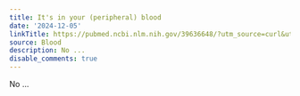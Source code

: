 ```yaml
---
title: It's in your (peripheral) blood
date: '2024-12-05'
linkTitle: https://pubmed.ncbi.nlm.nih.gov/39636648/?utm_source=curl&utm_medium=rss&utm_campaign=journals&utm_content=7603509&fc=None&ff=20241205173559&v=2.18.0.post9+e462414
source: Blood
description: No ...
disable_comments: true
---
```

No ...